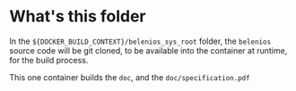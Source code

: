# What's this folder

In the `${DOCKER_BUILD_CONTEXT}/belenios_sys_root` folder, the `belenios` source code will be git cloned, to be available
into the container at runtime, for the build process.

This one container builds the `doc`, and the `doc/specification.pdf`
